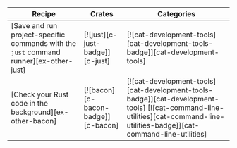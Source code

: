 | Recipe | Crates | Categories |
|--------|--------|------------|
| [Save and run project-specific commands with the `just` command runner][ex-other-just] | [![just][c-just-badge]][c-just] | [![cat-development-tools][cat-development-tools-badge]][cat-development-tools] |
| [Check your Rust code in the background][ex-other-bacon] | [![bacon][c-bacon-badge]][c-bacon] | [![cat-development-tools][cat-development-tools-badge]][cat-development-tools] [![cat-command-line-utilities][cat-command-line-utilities-badge]][cat-command-line-utilities] |
